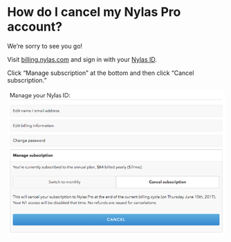 <div id="container">

# How do I cancel my Nylas Pro account?

We’re sorry to see you go!

Visit [billing.nylas.com](http://billing.nylas.com) and sign in with your [Nylas ID](/hc/en-us/articles/220974588-How-is-a-Nylas-ID-different-from-my-email-address-).

Click “Manage subscription” at the bottom and then click “Cancel subscription.”

![](./208359408-Screen_Shot_2016-06-15_at_1.52.00_PM.png)

</div>
